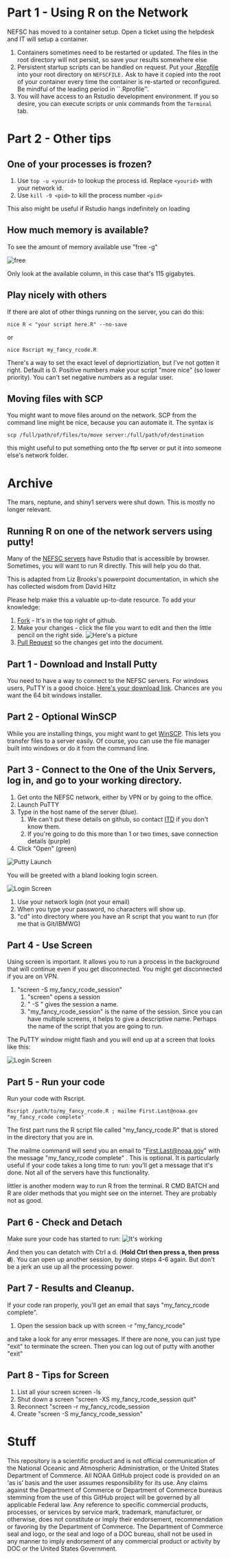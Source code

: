 # Part 1 - Using R on the Network

NEFSC has moved to a container setup.  Open a ticket using the helpdesk and IT will setup a container. 
1. Containers sometimes need to be restarted or updated. The files in the root directory will not persist, so save your results somewhere else
2. Persistent startup scripts can be handled on request. Put your [.Rprofile](https://github.com/NEFSC/READ-SSB-Lee-project-template/blob/main/R_code/project_logistics/.Rprofile_sample) into your root directory on ``NEFSCFILE.``  Ask to have it copied into the root of your container every time the container is re-started or reconfigured.  Be mindful of the leading period in ``.Rprofile''.
3. You will have access to an Rstudio development environment. If you so desire, you can execute scripts or unix commands from the ``Terminal`` tab. 


# Part 2 - Other tips


## One of your processes is frozen? 

1.   Use ``top -u <yourid>`` to lookup the process id. Replace ``<yourid>`` with your network id.  
2.   Use ``kill -9 <pid>`` to kill the process number ``<pid>``

This also might be useful if Rstudio hangs indefinitely on loading
    
## How much memory is available?

To see the amount of memory available use  "free -g"

![free](/images/free_memory.jpg)

Only look at the available column, in this case that's 115 gigabytes.


## Play nicely with others


If there are alot of other things running on the server, you can do this:
```
nice R < "your script here.R" --no-save
```

or 

```
nice Rscript my_fancy_rcode.R
```

There's a way to set the exact level of depriortiziation, but I've not gotten it right. Default is 0. Positive numbers make your script "more nice" (so lower priority). You can't set negative numbers as a regular user. 


## Moving files with SCP

You might want to move files around on the network.  SCP from the command line might be nice, because you can automate it.  The syntax is

```
scp /full/path/of/files/to/move server:/full/path/of/destination
```
this might useful to put something onto the ftp server or put it into someone else's network folder.


# Archive
The mars, neptune, and shiny1 servers were shut down. This is mostly no longer relevant.


## Running R on one of the network servers using putty!

Many of the [NEFSC servers](https://localonly.nefsc.noaa.gov/linux/Servers) have Rstudio that is accessible by browser. Sometimes, you will want to run R  directly. This will help you do that.

This is adapted from Liz Brooks's powerpoint documentation, in which she has collected wisdom from David Hiltz

Please help make this a valuable up-to-date resource.  To add your knowledge:
1.   [Fork](https://docs.github.com/en/github/getting-started-with-github/fork-a-repo) - It's in the top right of github.
1.   Make your changes  - click the file you want to edit and then the little pencil on the right side.  ![Here's a picture](/images/fork_edit.jpg)
1.   [Pull Request](https://docs.github.com/en/github/collaborating-with-issues-and-pull-requests/creating-a-pull-request-from-a-fork) so the changes get into the document.


## Part 1 - Download and Install Putty
You need to have a way to connect to the NEFSC servers. For windows users, PuTTY is a good choice.  [Here's your download link](https://www.chiark.greenend.org.uk/~sgtatham/putty/latest.html).  Chances are you want the 64 bit windows installer. 

## Part 2 - Optional WinSCP
While you are installing things, you might want to get [WinSCP](https://winscp.net/eng/download.php). This lets you transfer files to a server easily. Of course, you can use the file manager built into windows or do it from the command line. 

## Part 3 - Connect to the One of the Unix Servers, log in, and go to your working directory.

1. Get onto the NEFSC network, either by VPN or by going to the office.
1. Launch PuTTY
1. Type in the host name of the server (blue).  
    1.  We can't put these details on github, so contact  [ITD](https://apps-st.fisheries.noaa.gov/jirasm/servicedesk/customer/portal/2) if you don't know them.
    1.  If you're going to do this more than 1 or two times, save connection details (purple) 
1. Click "Open" (green)

![Putty Launch](/images/putty_pic.jpg)


You will be greeted with a bland looking login screen.

![Login Screen](/images/login_screen.png)

1. Use your network login (not your email)
1. When you type your password, no characters will show up.
1. "cd" into directory where you have an R script that you want to run (for me that is Git/IBMWG) 

## Part 4 - Use Screen

Using screen is important. It allows you to run a process in the background that will continue even if you  get disconnected. You might get disconnected if you are on VPN.

1.  "screen -S my_fancy_rcode_session"
    1. "screen" opens a session
    1. " -S " gives the session a name.
    1. "my_fancy_rcode_session" is the name of the session. Since you can have multiple screens, it helps to give a descriptive name. Perhaps the name of the script that you are going to run. 
  
The PuTTY window might flash and you will end up at a screen that looks like this: 

![Login Screen](/images/screen1.jpg)

## Part 5 -  Run your code
Run your code with Rscript. 

```
Rscript /path/to/my_fancy_rcode.R ; mailme First.Last@noaa.gov "my_fancy_rcode complete"
```

The first part runs the R script file called "my_fancy_rcode.R" that is stored in the directory that you are in.

The mailme command will send you an email to "First.Last@noaa.gov" with the message "my_fancy_rcode complete" . This is optional.  It is particularly useful if your code takes a long time to run: you'll get a message that it's done. Not all of the servers have this functionality.

littler is another modern way to run R from the terminal. R CMD BATCH and R are older methods that you might see on the internet.  They are probably not as good.

## Part 6 - Check and Detach

Make sure your code has started to run:
![It's working](/images/r_running.jpg)

And then you can detatch with Ctrl a d.  (**Hold Ctrl then press a, then press d**).  You can open up another session, by doing steps 4-6 again.  But don't be a jerk an use up all the processing power.


## Part 7 - Results  and Cleanup.
If your code ran properly, you'll get an email that says "my_fancy_rcode complete".
1. Open the session back up with
screen -r "my_fancy_rcode"

and take a look for any error messages.  If there are none, you can just type "exit" to terminate the screen.  Then you can log out of putty with another "exit"


## Part 8 - Tips for Screen
1. List all your screen screen -ls 
1. Shut down a screen  "screen -XS my_fancy_rcode_session quit"
1. Reconnect "screen -r my_fancy_rcode_session
1. Create "screen -S my_fancy_rcode_session"


    
# Stuff

This repository is a scientific product and is not official communication of the National Oceanic and Atmospheric Administration, or the United States Department of Commerce. All NOAA GitHub project code is provided on an ‘as is’ basis and the user assumes responsibility for its use. Any claims against the Department of Commerce or Department of Commerce bureaus stemming from the use of this GitHub project will be governed by all applicable Federal law. Any reference to specific commercial products, processes, or services by service mark, trademark, manufacturer, or otherwise, does not constitute or imply their endorsement, recommendation or favoring by the Department of Commerce. The Department of Commerce seal and logo, or the seal and logo of a DOC bureau, shall not be used in any manner to imply endorsement of any commercial product or activity by DOC or the United States Government.

